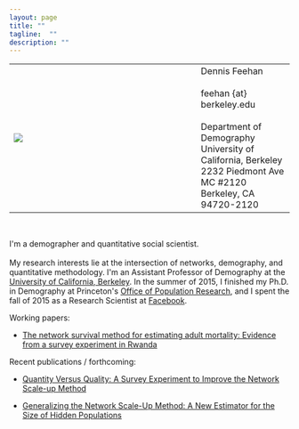 ```yaml
---
layout: page
title: ""
tagline:  ""
description: ""  
---
```


<table width="100%">
<tr>
   <td> 
   <div style="width:300px;">
   <img src="{{ BASE_PATH }}/assets/images/picture-from-mcr.JPG">
   </div>
   </td>
   <td>
   &nbsp;
   </td>
   <td style="vertical-align:middle">
   Dennis Feehan<br>
   <br>
   feehan {at} berkeley.edu<br>
   <br>
   Department of Demography<br>
   University of California, Berkeley<br>
   2232 Piedmont Ave<br>
   MC #2120<br>
   Berkeley, CA 94720-2120<br>
   </td>
</tr>
</table>

<br>

I'm a demographer and quantitative social scientist. <br>
<br>
My research interests lie at the intersection of networks, demography, and
quantitative methodology.
I'm an Assistant Professor of Demography at the
<a href="http://www.demog.berkeley.edu">University of California, Berkeley</a>.
In the summer of 2015, I finished my Ph.D. in Demography at Princeton's
<a href="http://opr.princeton.edu">Office of Population Research</a>, and
I spent the fall of 2015 as a Research Scientist at 
<a href="http://www.facebook.com/data">Facebook</a>.


Working papers:

* [The network survival method for estimating adult mortality: Evidence from a survey experiment in Rwanda](http://arxiv.org/abs/1603.08588)

Recent publications / forthcoming:

* [Quantity Versus Quality: A Survey Experiment to Improve the Network Scale-up Method](http://aje.oxfordjournals.org/content/early/2016/03/24/aje.kwv287.abstract?keytype=ref&ijkey=CL6F1KyZXTbe2sq)

* [Generalizing the Network Scale-Up Method: A New Estimator for the Size of Hidden Populations](http://arxiv.org/abs/1404.4009)
